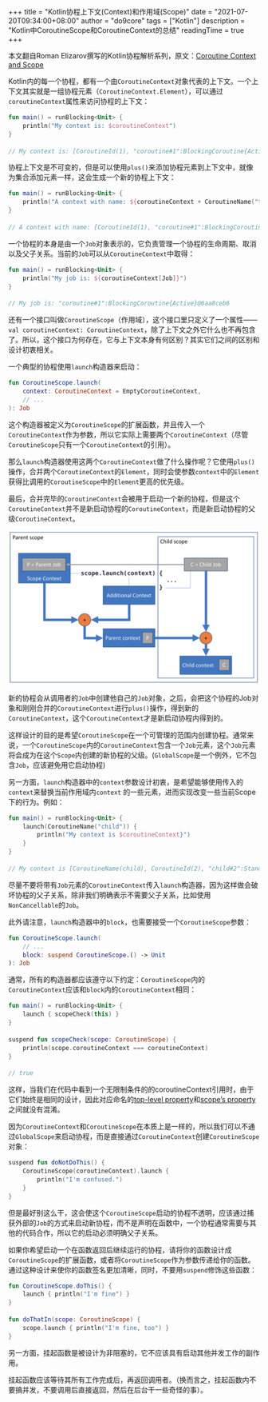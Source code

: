 +++
title = "Kotlin协程上下文(Context)和作用域(Scope)"
date = "2021-07-20T09:34:00+08:00"
author = "do9core"
tags = ["Kotlin"]
description = "Kotlin中CoroutineScope和CoroutineContext的总结"
readingTime = true
+++

本文翻自Roman Elizarov撰写的Kotlin协程解析系列，原文：[Coroutine Context and Scope](https://medium.com/@elizarov/coroutine-context-and-scope-c8b255d59055)

Kotlin内的每一个协程，都有一个由`CoroutineContext`对象代表的上下文。一个上下文其实就是一组协程元素（`CoroutineContext.Element`），可以通过`coroutineContext`属性来访问协程的上下文：

```kotlin
fun main() = runBlocking<Unit> {
    println("My context is: $coroutineContext")
}

// My context is: [CoroutineId(1), "coroutine#1":BlockingCoroutine{Active}@73c6c3b2, BlockingEventLoop@48533e64]
```

协程上下文是不可变的，但是可以使用`plus()`来添加协程元素到上下文中，就像为集合添加元素一样，这会生成一个新的协程上下文：

```kotlin
fun main() = runBlocking<Unit> {
    println("A context with name: ${coroutineContext + CoroutineName("test")}")
}

// A context with name: [CoroutineId(1), "coroutine#1":BlockingCoroutine{Active}@73c6c3b2, CoroutineName(test), BlockingEventLoop@48533e64]
```

一个协程的本身是由一个`Job`对象表示的，它负责管理一个协程的生命周期、取消以及父子关系。当前的`Job`可以从`CoroutineContext`中取得：

```kotlin
fun main() = runBlocking<Unit> {
    println("My job is: ${coroutineContext[Job]}")
}

// My job is: "coroutine#1":BlockingCoroutine{Active}@6aa8ceb6
```

还有一个接口叫做`CoroutineScope`（作用域），这个接口里只定义了一个属性——`val coroutineContext: CoroutineContext`，除了上下文之外它什么也不再包含了。所以，这个接口为何存在，它与上下文本身有何区别？其实它们之间的区别和设计初衷相关。

一个典型的协程使用`launch`构造器来启动：

```kotlin
fun CoroutineScope.launch(
    context: CoroutineContext = EmptyCoroutineContext,
    // ...
): Job
```

这个构造器被定义为`CoroutineScope`的扩展函数，并且传入一个`CoroutineContext`作为参数，所以它实际上需要两个`CoroutineContext`（尽管`CoroutineScope`只有一个`CoroutineContext`的引用）。

那么`launch`构造器使用这两个`CoroutineContext`做了什么操作呢？它使用`plus()`操作，合并两个`CoroutineContext`的`Element`，同时会使参数`context`中的`Element`获得比调用的`CoroutineScope`中的`Element`更高的优先级。

最后，合并完毕的`CoroutineContext`会被用于启动一个新的协程，但是这个`CoroutineContext`并不是新启动协程的`CoroutineContext`，而是新启动协程的父级`CoroutineContext`。

![Coroutine context creation](coroutine-scope.png)

新的协程会从调用者的`Job`中创建他自己的`Job`对象，之后，会把这个协程的Job对象和刚刚合并的`CoroutineContext`进行`plus()`操作，得到新的`CoroutineContext`，这个`CoroutineContext`才是新启动协程内得到的。

这样设计的目的是希望`CoroutineScope`在一个可管理的范围内创建协程。通常来说，一个`CoroutineScope`内的`CoroutineContext`包含一个`Job`元素，这个`Job`元素将会成为在这个`Scope`内创建的新协程的父级。(`GlobalScope`是一个例外，它不包含`Job`，应该避免用它启动协程)

另一方面，`launch`构造器中的`context`参数设计初衷，是希望能够使用传入的`context`来替换当前作用域内`context` 的一些元素，进而实现改变一些当前Scope下的行为。例如：

```kotlin
fun main() = runBlocking<Unit> {
    launch(CoroutineName("child")) {
        println("My context is $coroutineContext}")
    }
}

// My context is [CoroutineName(child), CoroutineId(2), "child#2":StandaloneCoroutine{Active}@5eb5c224, BlockingEventLoop@53e25b76]}
```

尽量不要将带有`Job`元素的`CoroutineContext`传入`launch`构造器，因为这样做会破坏协程的父子关系，除非我们明确表示不需要父子关系，比如使用`NonCancellable`的`Job`。

此外请注意，`launch`构造器中的`block`，也需要接受一个`CoroutineScope`参数：

```kotlin
fun CoroutineScope.launch(
    // ...
    block: suspend CoroutineScope.() -> Unit
): Job
```

通常，所有的构造器都应该遵守以下约定：`CoroutineScope`内的`CoroutineContext`应该和`block`内的`CoroutineContext`相同：

```kotlin
fun main() = runBlocking<Unit> {
    launch { scopeCheck(this) }
}

suspend fun scopeCheck(scope: CoroutineScope) {
    println(scope.coroutineContext === coroutineContext)
}

// true
```

这样，当我们在代码中看到一个无限制条件的的coroutineContext引用时，由于它们始终是相同的设计，因此对应命名的[top-level property](http://kotlinlang.org/api/latest/jvm/stdlib/kotlin.coroutines/coroutine-context.html)和[scope’s property](https://kotlin.github.io/kotlinx.coroutines/kotlinx-coroutines-core/kotlinx.coroutines/-coroutine-scope/coroutine-context.html)之间就没有混淆。

因为`CoroutineContext`和`CoroutineScope`在本质上是一样的，所以我们可以不通过`GlobalScope`来启动协程，而是直接通过`CoroutineContext`创建`CoroutineScope`对象：

```kotlin
suspend fun doNotDoThis() {
    CoroutineScope(coroutineContext).launch {
        println("I'm confused.")
    }
}
```

但是最好别这么干，这会使这个`CoroutineScope`启动的协程不透明，应该通过捕获外部的`Job`的方式来启动新协程，而不是声明在函数中，一个协程通常需要与其他的代码合作，所以它的启动必须明确父子关系。

如果你希望启动一个在函数返回后继续运行的协程，请将你的函数设计成`CoroutineScope`的扩展函数，或者将`CoroutineScope`作为参数传递给你的函数。通过这种设计来使你的函数签名更加清晰，同时，不要用`suspend`修饰这些函数：

```kotlin
fun CoroutineScope.doThis() {
    launch { println("I'm fine") }
}

fun doThatIn(scope: CoroutineScope) {
    scope.launch { println("I'm fine, too") }
}
```

另一方面，挂起函数是被设计为非阻塞的，它不应该具有启动其他并发工作的副作用。

挂起函数应该等待其所有工作完成后，再返回调用者。（换而言之，挂起函数内不要搞并发，不要调用后直接返回，然后在后台干一些奇怪的事）。
